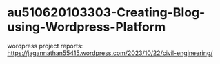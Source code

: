 # au510620103303-Creating-Blog-using-Wordpress-Platform
wordpress project reports: https://jagannathan55415.wordpress.com/2023/10/22/civil-engineering/

